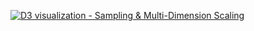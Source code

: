 [![D3 visualization - Sampling & Multi-Dimension Scaling](https://i.ibb.co/W35Dv5b/https-i-ytimg-com-vi-1mgs-Vd58gvw-maxresdefault.jpg)](https://www.youtube.com/watch?v=1mgsVd58gvw "D3 visualization - Sampling & Multi-Dimension Scaling")
